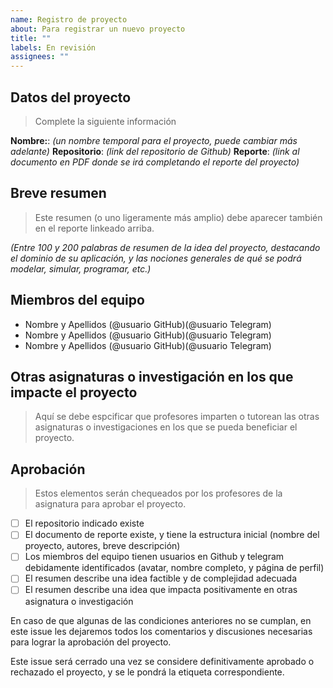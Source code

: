 ```yaml
---
name: Registro de proyecto
about: Para registrar un nuevo proyecto
title: ""
labels: En revisión
assignees: ""
---
```


## Datos del proyecto

> Complete la siguiente información

**Nombre:**: _(un nombre temporal para el proyecto, puede cambiar más adelante)_
**Repositorio**: _(link del repositorio de Github)_
**Reporte**: _(link al documento en PDF donde se irá completando el reporte del proyecto)_

## Breve resumen

> Este resumen (o uno ligeramente más amplio) debe aparecer también en el reporte linkeado arriba.

_(Entre 100 y 200 palabras de resumen de la idea del proyecto, destacando el dominio de su aplicación, y las nociones generales de qué se podrá modelar, simular, programar, etc.)_

## Miembros del equipo

- Nombre y Apellidos (@usuario GitHub)(@usuario Telegram)
- Nombre y Apellidos (@usuario GitHub)(@usuario Telegram)
- Nombre y Apellidos (@usuario GitHub)(@usuario Telegram)

## Otras asignaturas o investigación en los que impacte el proyecto

> Aquí se debe espcificar que profesores imparten o tutorean las otras asignaturas o investigaciones en los que se pueda beneficiar el proyecto.

## Aprobación

> Estos elementos serán chequeados por los profesores de la asignatura para aprobar el proyecto.

- [ ] El repositorio indicado existe
- [ ] El documento de reporte existe, y tiene la estructura inicial (nombre del proyecto, autores, breve descripción)
- [ ] Los miembros del equipo tienen usuarios en Github y telegram debidamente identificados (avatar, nombre completo, y página de perfil)
- [ ] El resumen describe una idea factible y de complejidad adecuada
- [ ] El resumen describe una idea que impacta positivamente en otras asignatura o investigación

En caso de que algunas de las condiciones anteriores no se cumplan, en este issue les dejaremos todos los comentarios y discusiones necesarias para lograr la aprobación del proyecto.

Este issue será cerrado una vez se considere definitivamente aprobado o rechazado el proyecto, y se le pondrá la etiqueta correspondiente.

